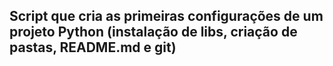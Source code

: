 ## Script que cria as primeiras configurações de um projeto Python (instalação de libs, criação de pastas, README.md e git)
